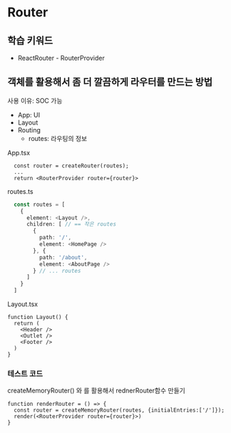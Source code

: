 # Router

## 학습 키워드

- ReactRouter - RouterProvider

## 객체를 활용해서 좀 더 깔끔하게 라우터를 만드는 방법

사용 이유: SOC 가능

- App: UI
- Layout
- Routing
  - routes: 라우팅의 정보

App.tsx

```tsx
  const router = createRouter(routes);
  ...
  return <RouterProvider router={router}>
```

routes.ts

```ts
  const routes = [
    {
      element: <Layout />,
      children: [ // == 작은 routes
        {
          path: '/',
          element: <HomePage />
        }, {
          path: '/about',
          element: <AboutPage />
        } // ... routes
      ]
    }
  ]
```

Layout.tsx

```tsx
function Layout() {
  return (
    <Header />
    <Outlet />
    <Footer />
  )
}
```

### 테스트 코드

createMemoryRouter() 와 <RouterProvider /> 를 활용해서 rednerRouter함수 만들기

```tsx
function renderRouter = () => {
  const router = createMemoryRouter(routes, {initialEntries:['/']}); 
  render(<RouterProvider router={router}>)
}
```
